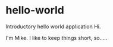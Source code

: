 # hello-world
Introductory hello world application
Hi.

I'm Mike. I like to keep things short, so.....
